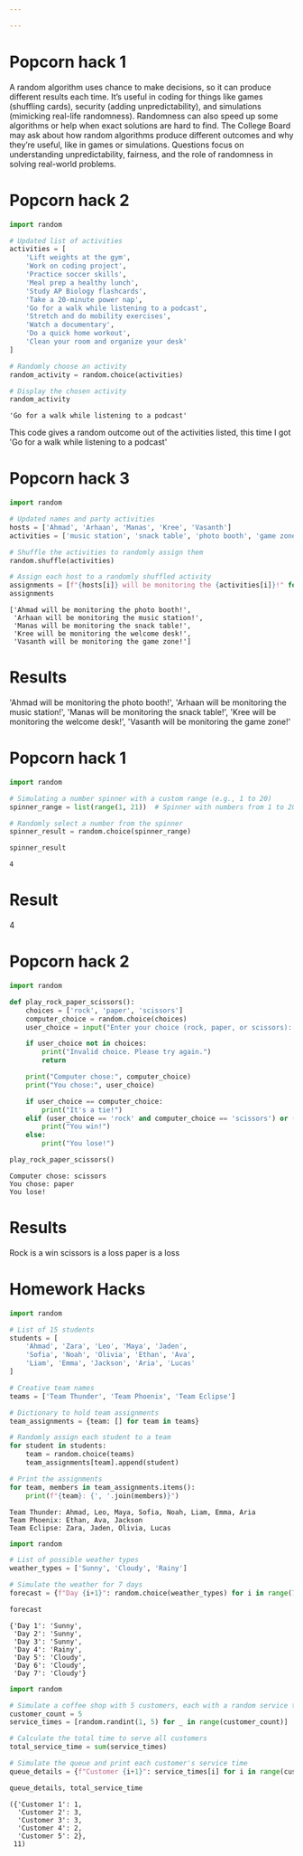 ```yaml
---

---
```


# Popcorn hack 1

A random algorithm uses chance to make decisions, so it can produce different results each time. It’s useful in coding for things like games (shuffling cards), security (adding unpredictability), and simulations (mimicking real-life randomness). Randomness can also speed up some algorithms or help when exact solutions are hard to find. The College Board may ask about how random algorithms produce different outcomes and why they’re useful, like in games or simulations. Questions focus on understanding unpredictability, fairness, and the role of randomness in solving real-world problems.

# Popcorn hack 2




```python
import random

# Updated list of activities
activities = [
    'Lift weights at the gym',
    'Work on coding project',
    'Practice soccer skills',
    'Meal prep a healthy lunch',
    'Study AP Biology flashcards',
    'Take a 20-minute power nap',
    'Go for a walk while listening to a podcast',
    'Stretch and do mobility exercises',
    'Watch a documentary',
    'Do a quick home workout',
    'Clean your room and organize your desk'
]

# Randomly choose an activity
random_activity = random.choice(activities)

# Display the chosen activity
random_activity

```




    'Go for a walk while listening to a podcast'



This code gives a random outcome out of the activities listed, this time I got 'Go for a walk while listening to a podcast'

# Popcorn hack 3



```python
import random

# Updated names and party activities
hosts = ['Ahmad', 'Arhaan', 'Manas', 'Kree', 'Vasanth']
activities = ['music station', 'snack table', 'photo booth', 'game zone', 'welcome desk']

# Shuffle the activities to randomly assign them
random.shuffle(activities)

# Assign each host to a randomly shuffled activity
assignments = [f"{hosts[i]} will be monitoring the {activities[i]}!" for i in range(len(hosts))]
assignments

```




    ['Ahmad will be monitoring the photo booth!',
     'Arhaan will be monitoring the music station!',
     'Manas will be monitoring the snack table!',
     'Kree will be monitoring the welcome desk!',
     'Vasanth will be monitoring the game zone!']



# Results

'Ahmad will be monitoring the photo booth!',
'Arhaan will be monitoring the music station!',
'Manas will be monitoring the snack table!',
'Kree will be monitoring the welcome desk!',
'Vasanth will be monitoring the game zone!'

# Popcorn hack 1



```python
import random

# Simulating a number spinner with a custom range (e.g., 1 to 20)
spinner_range = list(range(1, 21))  # Spinner with numbers from 1 to 20

# Randomly select a number from the spinner
spinner_result = random.choice(spinner_range)

spinner_result
```




    4



# Result
4

# Popcorn hack 2


```python
import random

def play_rock_paper_scissors():
    choices = ['rock', 'paper', 'scissors']
    computer_choice = random.choice(choices)
    user_choice = input("Enter your choice (rock, paper, or scissors): ")

    if user_choice not in choices:
        print("Invalid choice. Please try again.")
        return

    print("Computer chose:", computer_choice)
    print("You chose:", user_choice)

    if user_choice == computer_choice:
        print("It's a tie!")
    elif (user_choice == 'rock' and computer_choice == 'scissors') or (user_choice == 'paper' and computer_choice == 'rock') or (user_choice == 'scissors' and computer_choice == 'paper'):
        print("You win!")
    else:
        print("You lose!")

play_rock_paper_scissors()
```

    Computer chose: scissors
    You chose: paper
    You lose!


# Results

Rock is a win
scissors is a loss
paper is a loss

# Homework Hacks




```python
import random

# List of 15 students
students = [
    'Ahmad', 'Zara', 'Leo', 'Maya', 'Jaden',
    'Sofia', 'Noah', 'Olivia', 'Ethan', 'Ava',
    'Liam', 'Emma', 'Jackson', 'Aria', 'Lucas'
]

# Creative team names
teams = ['Team Thunder', 'Team Phoenix', 'Team Eclipse']

# Dictionary to hold team assignments
team_assignments = {team: [] for team in teams}

# Randomly assign each student to a team
for student in students:
    team = random.choice(teams)
    team_assignments[team].append(student)

# Print the assignments
for team, members in team_assignments.items():
    print(f"{team}: {', '.join(members)}")

```

    Team Thunder: Ahmad, Leo, Maya, Sofia, Noah, Liam, Emma, Aria
    Team Phoenix: Ethan, Ava, Jackson
    Team Eclipse: Zara, Jaden, Olivia, Lucas



```python
import random

# List of possible weather types
weather_types = ['Sunny', 'Cloudy', 'Rainy']

# Simulate the weather for 7 days
forecast = {f"Day {i+1}": random.choice(weather_types) for i in range(7)}

forecast

```




    {'Day 1': 'Sunny',
     'Day 2': 'Sunny',
     'Day 3': 'Sunny',
     'Day 4': 'Rainy',
     'Day 5': 'Cloudy',
     'Day 6': 'Cloudy',
     'Day 7': 'Cloudy'}




```python
import random

# Simulate a coffee shop with 5 customers, each with a random service time between 1 and 5 minutes
customer_count = 5
service_times = [random.randint(1, 5) for _ in range(customer_count)]

# Calculate the total time to serve all customers
total_service_time = sum(service_times)

# Simulate the queue and print each customer's service time
queue_details = {f"Customer {i+1}": service_times[i] for i in range(customer_count)}

queue_details, total_service_time

```




    ({'Customer 1': 1,
      'Customer 2': 3,
      'Customer 3': 3,
      'Customer 4': 2,
      'Customer 5': 2},
     11)


